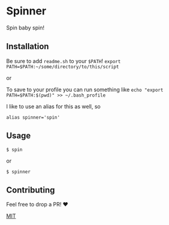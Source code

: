 # Spinner

Spin baby spin!

## Installation

Be sure to add `readme.sh` to your `$PATH`!
`export PATH=$PATH:~/some/directory/to/this/script`

or 

To save to your profile you can run something like
`echo "export PATH=$PATH:$(pwd)" >> ~/.bash_profile`

I like to use an alias for this as well, so
```
alias spinner='spin'
```

## Usage

```
$ spin
```

or

```
$ spinner
```

## Contributing

Feel free to drop a PR!
:heart:

[MIT](https://choosealicense.com/licenses/mit/)
